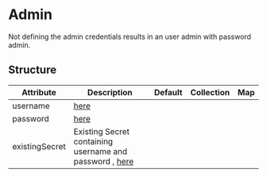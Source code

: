 # Admin 
 

 Not defining the admin credentials results in an user admin with password admin.


## Structure 
 

| Attribute      | Description                                                                                            | Default | Collection | Map  |
| -------------- | ------------------------------------------------------------------------------------------------------ | ------- | ---------- | ---  |
| username       | [here](secret/Secret/Secret.md)                                                                        |         |            |      |
| password       | [here](secret/Secret/Secret.md)                                                                        |         |            |      |
| existingSecret | Existing Secret containing username and password , [here](secret/ExistingIDSecret/ExistingIDSecret.md) |         |            |      |